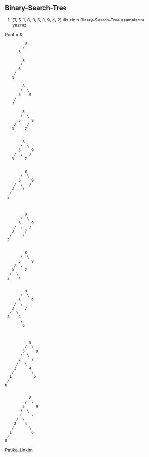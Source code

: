 ## Binary-Search-Tree 

1. [7, 5, 1, 8, 3, 6, 0, 9, 4, 2] dizisinin Binary-Search-Tree aşamalarını yazınız. 

Root = 8

             8
            /       
          5

            8
           /       
          5
        /
       3

            8
           /  \  
          5    9
        /
       3
 
            8
           /  \  
          5     9
        /     /
       3     7       
      
      
            8
           /  \  
          5     9
        /  \   /
       3     7       


             8
           /  \  
          5     9
        /  \   /
       3    7       
      /  
     2    
     


             8
           /  \  
          5     9
        /  \   /
       3     7       
      /     /
     2    


             8
           /  \  
          5     9
        /  \   
       3     7       
      /  \   
     2    4
     

             8
           /  \  
          5     9
        /  \   
       3     7       
      /  \   
     2    4
           \
            6



               8
             /  \  
            5     9
           /  \   
          3     7       
         /   \   
        2      4
       /        \
      1          6
     /
    0           


               8
             /  \  
            5     9
           /  \   
          3     7       
         /  \   
        2    4
       /       \
      1         6
     /               
    0

[Patika_Linkim](https://app.patika.dev/verkillius)



